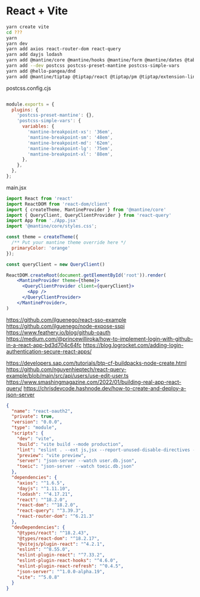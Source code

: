 # React + Vite

```sh
yarn create vite
cd ???
yarn
yarn dev
yarn add axios react-router-dom react-query
yarn add dayjs lodash
yarn add @mantine/core @mantine/hooks @mantine/form @mantine/dates @tabler/icons-react @mantine/modals @mantine/notifications @mantinex/dev-icons
yarn add --dev postcss postcss-preset-mantine postcss-simple-vars
yarn add @hello-pangea/dnd
yarn add @mantine/tiptap @tiptap/react @tiptap/pm @tiptap/extension-link @tiptap/starter-kit @tiptap/extension-highlight @tiptap/extension-underline
```

postcss.config.cjs
```js

module.exports = {
  plugins: {
    'postcss-preset-mantine': {},
    'postcss-simple-vars': {
      variables: {
        'mantine-breakpoint-xs': '36em',
        'mantine-breakpoint-sm': '48em',
        'mantine-breakpoint-md': '62em',
        'mantine-breakpoint-lg': '75em',
        'mantine-breakpoint-xl': '88em',
      },
    },
  },
};
```

main.jsx
```jsx
import React from 'react'
import ReactDOM from 'react-dom/client'
import { createTheme, MantineProvider } from '@mantine/core'
import { QueryClient, QueryClientProvider } from 'react-query'
import App from './App.jsx'
import '@mantine/core/styles.css';

const theme = createTheme({
  /** Put your mantine theme override here */
  primaryColor: 'orange'
});

const queryClient = new QueryClient()

ReactDOM.createRoot(document.getElementById('root')).render(
    <MantineProvider theme={theme}>
      <QueryClientProvider client={queryClient}>
        <App />
      </QueryClientProvider>
    </MantineProvider>,
)
```

https://github.com/jlguenego/react-sso-example
https://github.com/jlguenego/node-expose-sspi
https://www.feathery.io/blog/github-oauth
https://medium.com/@princewilliroka/how-to-implement-login-with-github-in-a-react-app-bd3d704c64fc
https://blog.logrocket.com/adding-login-authentication-secure-react-apps/

https://developers.sap.com/tutorials/btp-cf-buildpacks-node-create.html
https://github.com/nguyenhieptech/react-query-example/blob/main/src/api/users/use-edit-user.ts
https://www.smashingmagazine.com/2022/01/building-real-app-react-query/
https://chrisdevcode.hashnode.dev/how-to-create-and-deploy-a-json-server

```json
{
  "name": "react-oauth2",
  "private": true,
  "version": "0.0.0",
  "type": "module",
  "scripts": {
    "dev": "vite",
    "build": "vite build --mode production",
    "lint": "eslint . --ext js,jsx --report-unused-disable-directives --max-warnings 0",
    "preview": "vite preview",
    "server": "json-server --watch user.db.json",
    "toeic": "json-server --watch toeic.db.json"
  },
  "dependencies": {
    "axios": "^1.6.5",
    "dayjs": "^1.11.10",
    "lodash": "^4.17.21",
    "react": "^18.2.0",
    "react-dom": "^18.2.0",
    "react-query": "^3.39.3",
    "react-router-dom": "^6.21.3"
  },
  "devDependencies": {
    "@types/react": "^18.2.43",
    "@types/react-dom": "^18.2.17",
    "@vitejs/plugin-react": "^4.2.1",
    "eslint": "^8.55.0",
    "eslint-plugin-react": "^7.33.2",
    "eslint-plugin-react-hooks": "^4.6.0",
    "eslint-plugin-react-refresh": "^0.4.5",
    "json-server": "^1.0.0-alpha.19",
    "vite": "^5.0.8"
  }
}
```